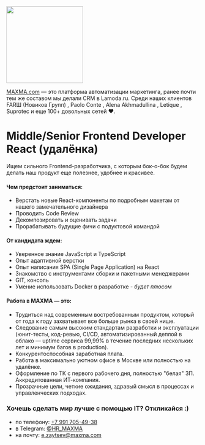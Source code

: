 <img src="//jobs.maxma.com/MX_Logo_2023_L_2.svg" width="200" />

[MAXMA.com](https://maxma.com/) — это платформа автоматизации маркетинга, ранее почти тем же составом мы делали CRM в Lamoda.ru. Среди наших клиентов FARШ (Новиков Групп) , Paolo Conte , Alena Akhmadullina , Letique , Suprotec и еще 100+ довольных сетей ❤️.

# Middle/Senior Frontend Developer React (удалёнка)

Ищем сильного Frontend-разработчика, с которым бок-о-бок будем делать наш продукт еще полезнее, удобнее и красивее.

#### Чем предстоит заниматься:
- Верстать новые React-компоненты по подробным макетам от нашего замечательного дизайнера
- Проводить Code Review
- Декомпозировать и оценивать задачи
- Прорабатывать будущие фичи с подуктовой командой

#### От кандидата ждем:
- Уверенное знание JavaScript и TypeScript
- Опыт адаптивной верстки
- Опыт написания SPA (Single Page Application) на React
- Знакомство с инструментами сборки и пакетными менеджерами
- GIT, консоль
- Умение использовать Docker в разработке - _будет плюсом_

#### Работа в MAXMA — это:
- Трудиться над современным востребованным продуктом, который от года к году захватывает все больше рынка в своей нише.
- Следование самым высоким стандартам разработки и эксплуатации (юнит-тесты, код-ревью, CI/CD, автоматизированный деплой в облако — uptime сервиса 99,99% в течение последних нескольких лет и минимум багов в production).
- Конкурентоспособная заработная плата.
- Работа в максимально уютном офисе в Москве или полностью на удалёнке.
- Оформление по ТК с первого рабочего дня, полностью "белая" ЗП. Аккредитованная ИТ-компания.
- Прозрачные цели, четкие ожидания, здравый смысл в процессах и управленческих подходах.

### Хочешь сделать мир лучше с помощью IT? Откликайся :)

- по телефону: [+7 991 705-49-38](tel:+79917054938)
- в Telegram: [@HR_MAXMA](https://t.me/HR_MAXMA)
- на почту: [e.zaytsev@maxma.com](mailto:e.zaytsev@maxma.com)
